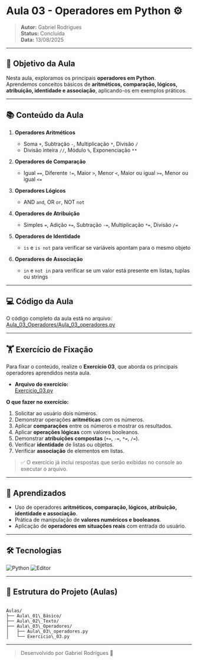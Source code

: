 
# Aula 03 - Operadores em Python ⚙️

> **Autor:** Gabriel Rodrigues  
> **Status:** Concluída  
> **Data:** 13/08/2025  

---

## 📌 Objetivo da Aula

Nesta aula, exploramos os principais **operadores em Python**.  
Aprendemos conceitos básicos de **aritméticos, comparação, lógicos, atribuição, identidade e associação**, aplicando-os em exemplos práticos.

---

## 📚 Conteúdo da Aula

1. **Operadores Aritméticos**  
   - Soma `+`, Subtração `-`, Multiplicação `*`, Divisão `/`  
   - Divisão inteira `//`, Módulo `%`, Exponenciação `**`  

2. **Operadores de Comparação**  
   - Igual `==`, Diferente `!=`, Maior `>`, Menor `<`, Maior ou igual `>=`, Menor ou igual `<=`  

3. **Operadores Lógicos**  
   - AND `and`, OR `or`, NOT `not`  

4. **Operadores de Atribuição**  
   - Simples `=`, Adição `+=`, Subtração `-=`, Multiplicação `*=`, Divisão `/=`  

5. **Operadores de Identidade**  
   - `is` e `is not` para verificar se variáveis apontam para o mesmo objeto  

6. **Operadores de Associação**  
   - `in` e `not in` para verificar se um valor está presente em listas, tuplas ou strings  

---

## 💻 Código da Aula

O código completo da aula está no arquivo:  
[Aula_03_Operadores/Aula_03_operadores.py](./Aula_03_operadores.py)

---

## 🏋 Exercício de Fixação

Para fixar o conteúdo, realize o **Exercício 03**, que aborda os principais operadores aprendidos nesta aula.

- **Arquivo do exercício:**  
  [Exercicio_03.py](./Exercicio_03.py)

**O que fazer no exercício:**

1. Solicitar ao usuário dois números.
2. Demonstrar operações **aritméticas** com os números.
3. Aplicar **comparações** entre os números e mostrar os resultados.
4. Aplicar **operações lógicas** com valores booleanos.
5. Demonstrar **atribuições compostas** (`+=`, `-=`, `*=`, `/=`).
6. Verificar **identidade** de listas ou objetos.
7. Verificar **associação** de elementos em listas.
   
> ✅ O exercício já inclui respostas que serão exibidas no console ao executar o arquivo.

---

## 🎯 Aprendizados

- Uso de operadores **aritméticos, comparação, lógicos, atribuição, identidade e associação**.  
- Prática de manipulação de **valores numéricos e booleanos**.  
- Aplicação de **operadores em situações reais** com entrada do usuário.

---

## 🛠 Tecnologias

![Python](https://img.shields.io/badge/Python-3776AB?style=flat&logo=python&logoColor=white)
![Editor](https://img.shields.io/badge/Editor-VS%20Code-007ACC?style=flat&logo=visual-studio-code&logoColor=white)

---

## 📂 Estrutura do Projeto (Aulas)

```

Aulas/
├── Aula\_01\_Básico/
├── Aula\_02\_Texto/
├── Aula\_03\_Operadores/
│   ├── Aula\_03\_operadores.py
│   └── Exercicio\_03.py

```

---

> Desenvolvido por Gabriel Rodrigues 🐍
